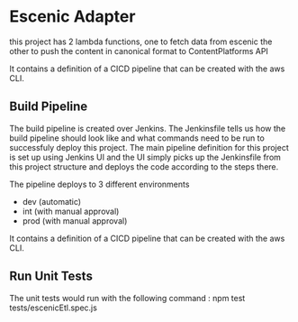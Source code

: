 # Escenic Adapter

this project has 2 lambda functions, one to fetch data from escenic the other to push the content in canonical format to ContentPlatforms API

It contains a definition of a CICD pipeline that can be created with the aws CLI.

## Build Pipeline

The build pipeline is created over Jenkins. The Jenkinsfile tells us how the build pipeline should look like and what commands need to be run to successfuly deploy this project. The main pipeline definition for this project is set up using Jenkins UI and the UI simply picks up the Jenkinsfile from this project structure and deploys the code according to the steps there.

The pipeline deploys to 3 different environments

- dev (automatic)
- int (with manual approval)
- prod (with manual approval)

It contains a definition of a CICD pipeline that can be created with the aws CLI.

## Run Unit Tests

The unit tests would run with the following command :
npm test tests/escenicEtl.spec.js